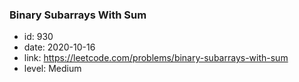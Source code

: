 ### Binary Subarrays With Sum

* id: 930
* date: 2020-10-16
* link: https://leetcode.com/problems/binary-subarrays-with-sum
* level: Medium
